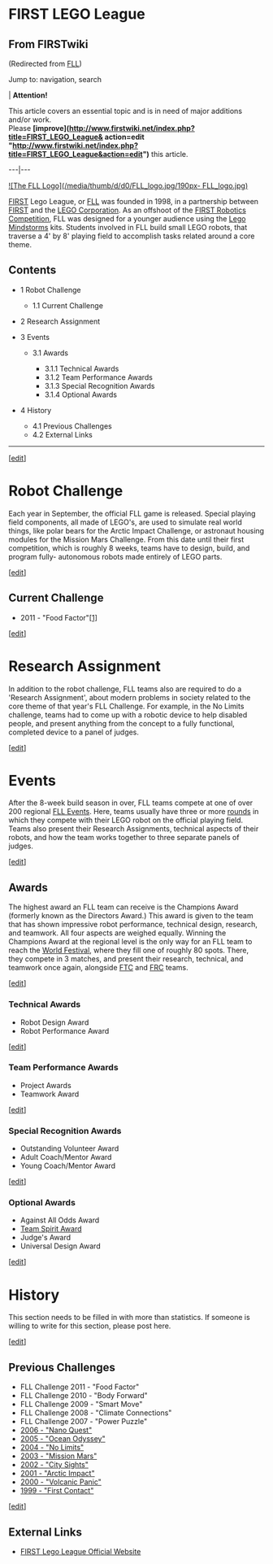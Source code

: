 # FIRST LEGO League

## From FIRSTwiki

(Redirected from [FLL](/index.php?title=FLL&redirect=no "FLL"))

Jump to: navigation, search

| **Attention!**

This article covers an essential topic and is in need of major additions and/or work.<br>
Please **[improve](http://www.firstwiki.net/index.php?title=FIRST_LEGO_League&
action=edit "http://www.firstwiki.net/index.php?title=FIRST_LEGO_League&action=edit")** this article.

---|---

[![The FLL Logo](/media/thumb/d/d0/FLL_logo.jpg/190px-
FLL_logo.jpg)](Image:FLL_logo.jpg "The FLL Logo")

[FIRST](first) Lego League, or [FLL](FLL "FLL") was founded in 1998, in a partnership between [FIRST](FIRST "FIRST") and the [LEGO Corporation](LEGO_Corporation "LEGO
Corporation"). As an offshoot of the [FIRST Robotics Competition](FIRST_Robotics_Competition "FIRST Robotics
Competition"), FLL was designed for a younger audience using the [Lego Mindstorms](Lego_Mindstorms "Lego Mindstorms") kits. Students involved in FLL build small LEGO robots, that traverse a 4' by 8' playing field to accomplish tasks related around a core theme.

## Contents

- 1 Robot Challenge

  - 1.1 Current Challenge

- 2 Research Assignment
- 3 Events

  - 3.1 Awards

    - 3.1.1 Technical Awards
    - 3.1.2 Team Performance Awards
    - 3.1.3 Special Recognition Awards
    - 3.1.4 Optional Awards

- 4 History

  - 4.1 Previous Challenges
  - 4.2 External Links

--------------------------------------------------------------------------------

[[edit](/index.php?title=FIRST_LEGO_League&action=edit&section=1 "Edit
section: Robot Challenge")]

# Robot Challenge

Each year in September, the official FLL game is released. Special playing field components, all made of LEGO's, are used to simulate real world things, like polar bears for the Arctic Impact Challenge, or astronaut housing modules for the Mission Mars Challenge. From this date until their first competition, which is roughly 8 weeks, teams have to design, build, and program fully- autonomous robots made entirely of LEGO parts.

[[edit](/index.php?title=FIRST_LEGO_League&action=edit&section=2 "Edit
section: Current Challenge")]

## Current Challenge

- 2011 - "Food Factor"[[1]](http://www.firstlegoleague.org/media/twocol.aspx?id=247 "http://www.firstlegoleague.org/media/twocol.aspx?id=247")

[[edit](/index.php?title=FIRST_LEGO_League&action=edit&section=3 "Edit
section: Research Assignment")]

# Research Assignment

In addition to the robot challenge, FLL teams also are required to do a 'Research Assignment', about modern problems in society related to the core theme of that year's FLL Challenge. For example, in the No Limits challenge, teams had to come up with a robotic device to help disabled people, and present anything from the concept to a fully functional, completed device to a panel of judges.

[[edit](/index.php?title=FIRST_LEGO_League&action=edit&section=4 "Edit
section: Events")]

# Events

After the 8-week build season in over, FLL teams compete at one of over 200 regional [FLL Events](Category:FLL_Events "Category:FLL Events"). Here, teams usually have three or more [rounds](Round "Round") in which they compete with their LEGO robot on the official playing field. Teams also present their Research Assignments, technical aspects of their robots, and how the team works together to three separate panels of judges.

[[edit](/index.php?title=FIRST_LEGO_League&action=edit&section=5 "Edit
section: Awards")]

## Awards

The highest award an FLL team can receive is the Champions Award (formerly known as the Directors Award.) This award is given to the team that has shown impressive robot performance, technical design, research, and teamwork. All four aspects are weighed equally. Winning the Champions Award at the regional level is the only way for an FLL team to reach the [World Festival](The_Championship_Event "The Championship Event"), where they fill one of roughly 80 spots. There, they compete in 3 matches, and present their research, technical, and teamwork once again, alongside [FTC](FTC "FTC") and [FRC](FRC "FRC") teams.

[[edit](/index.php?title=FIRST_LEGO_League&action=edit&section=6 "Edit
section: Technical Awards")]

### Technical Awards

- Robot Design Award
- Robot Performance Award

[[edit](/index.php?title=FIRST_LEGO_League&action=edit&section=7 "Edit
section: Team Performance Awards")]

### Team Performance Awards

- Project Awards
- Teamwork Award

[[edit](/index.php?title=FIRST_LEGO_League&action=edit&section=8 "Edit
section: Special Recognition Awards")]

### Special Recognition Awards

- Outstanding Volunteer Award
- Adult Coach/Mentor Award
- Young Coach/Mentor Award

[[edit](/index.php?title=FIRST_LEGO_League&action=edit&section=9 "Edit
section: Optional Awards")]

### Optional Awards

- Against All Odds Award
- [Team Spirit Award](Team_Spirit_Award_%28FLL%29 "Team Spirit Award \(FLL\)")
- Judge's Award
- Universal Design Award

[[edit](/index.php?title=FIRST_LEGO_League&action=edit&section=10 "Edit
section: History")]

# History

This section needs to be filled in with more than statistics. If someone is willing to write for this section, please post here.

[[edit](/index.php?title=FIRST_LEGO_League&action=edit&section=11 "Edit
section: Previous Challenges")]

## Previous Challenges

- FLL Challenge 2011 - "Food Factor"
- FLL Challenge 2010 - "Body Forward"
- FLL Challenge 2009 - "Smart Move"
- FLL Challenge 2008 - "Climate Connections"
- FLL Challenge 2007 - "Power Puzzle"
- [2006 - "Nano Quest"](FLL_Challenge_2006 "FLL Challenge 2006")
- [2005 - "Ocean Odyssey"](FLL_Challenge_2005 "FLL Challenge 2005")
- [2004 - "No Limits"](FLL_Challenge_2004 "FLL Challenge 2004")
- [2003 - "Mission Mars"](FLL_Challenge_2003 "FLL Challenge 2003")
- [2002 - "City Sights"](FLL_Challenge_2002 "FLL Challenge 2002")
- [2001 - "Arctic Impact"](FLL_Challenge_2001 "FLL Challenge 2001")
- [2000 - "Volcanic Panic"](FLL_Challenge_2000 "FLL Challenge 2000")
- [1999 - "First Contact"](FLL_Challenge_1999 "FLL Challenge 1999")

[[edit](/index.php?title=FIRST_LEGO_League&action=edit&section=12 "Edit
section: External Links")]

## External Links

- [FIRST Lego League Official Website](http://usfirst.org/roboticsprograms/fll/ "http://usfirst.org/roboticsprograms/fll/")
